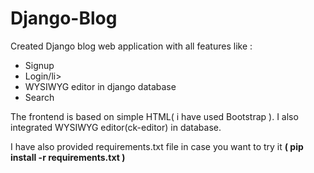 # Django-Blog

Created Django blog web application with all features like :
<ul>
  <li>Signup</li>
  <li>Login/li>
  <li>WYSIWYG editor in django database</li>
  <li>Search</li>
</ul>

The frontend is based on simple HTML( i have used Bootstrap ). I also integrated WYSIWYG editor(ck-editor) in database.

 I have also provided requirements.txt file in case you want to try it <b>( pip install -r requirements.txt )</b>
  
